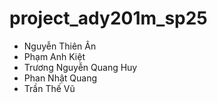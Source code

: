 # project_ady201m_sp25

- Nguyễn Thiên Ân
- Phạm Anh Kiệt
- Trương Nguyễn Quang Huy
- Phan Nhật Quang
- Trần Thế Vũ
